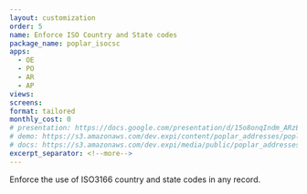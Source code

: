 ```yaml
---
layout: customization
order: 5
name: Enforce ISO Country and State codes
package_name: poplar_isocsc
apps:
  - OE
  - PO
  - AR
  - AP
views:
screens:
format: tailored
monthly_cost: 0
# presentation: https://docs.google.com/presentation/d/15o8onqIndm_ARzEtfFufTsxpMcCM2YxC9wkvMXzwmrM/edit?usp=sharing
# demo: https://s3.amazonaws.com/dev.expi/content/poplar_addresses/poplar_addresses_demo.mp4
# docs: https://s3.amazonaws.com/dev.expi/media/public/poplar_addresses-0.0.9/docs/index.html
excerpt_separator: <!--more-->
---
```


Enforce the use of ISO3166 country and state codes in any record.
<!--more-->

